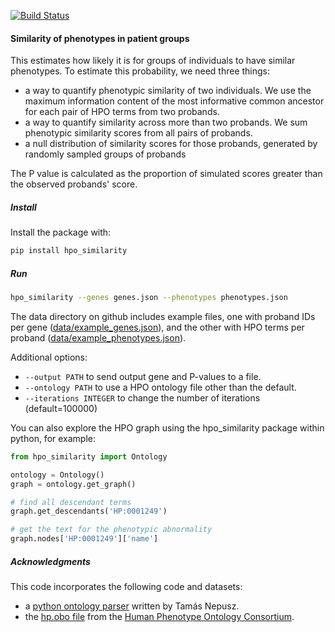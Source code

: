 [![Build Status](https://travis-ci.org/jeremymcrae/hpo_similarity.svg?branch=master)](https://travis-ci.org/jeremymcrae/hpo_similarity)

#### Similarity of phenotypes in patient groups
This estimates how likely it is for groups of individuals to have similar
phenotypes.  To estimate this probability, we need three things:
- a way to quantify phenotypic similarity of two individuals. We use the maximum
  information content of the most informative common ancestor for each pair of
  HPO terms from two probands.
- a way to quantify similarity across more than two probands. We sum phenotypic
  similarity scores from all pairs of probands.
- a null distribution of similarity scores for those probands, generated by
  randomly sampled groups of probands

The P value is calculated as the proportion of simulated scores greater than the
observed probands' score.

##### Install
Install the package with:
```sh
pip install hpo_similarity
```

##### Run
```sh
hpo_similarity --genes genes.json --phenotypes phenotypes.json
```
The data directory on github includes example files, one with proband IDs
per gene ([data/example_genes.json](data/example_genes.json)), and the other
with HPO terms per proband ([data/example_phenotypes.json](data/example_phenotypes.json)).

Additional options:
- `--output PATH` to send output gene and P-values to a file.
- `--ontology PATH` to use a HPO ontology file other than the default.
- `--iterations INTEGER` to change the number of iterations (default=100000)

You can also explore the HPO graph using the hpo_similarity package within
python, for example:
```python
from hpo_similarity import Ontology

ontology = Ontology()
graph = ontology.get_graph()

# find all descendant terms
graph.get_descendants('HP:0001249')

# get the text for the phenotypic abnormality
graph.nodes['HP:0001249']['name']
```

##### Acknowledgments
  This code incorporates the following code and datasets:
  - a [python ontology parser](https://github.com/ntamas/gfam/blob/master/gfam/go/obo.py)
    written by Tamás Nepusz.
  - the [hp.obo file](http://purl.obolibrary.org/obo/hp.obo) from the
    [Human Phenotype Ontology Consortium](http://human-phenotype-ontology.org/).
